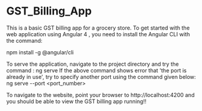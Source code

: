 # GST_Billing_App
This is a basic GST billing app for a grocery store.
To get started with the web application using Angular 4 , you need to install the Angular CLI with the command:

npm install -g @angular/cli

To serve the application, navigate to the project directory and try the command :
ng serve
If the above command shows error that 'the port is already in use', try to specify another port using the command given below:
ng serve --port <port_number>

To navigate to the website, point your browser to http://localhost:4200 and you should be able to view the GST billing app running!!





